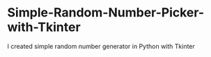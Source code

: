 # Simple-Random-Number-Picker-with-Tkinter
I created simple random number generator in Python with Tkinter
